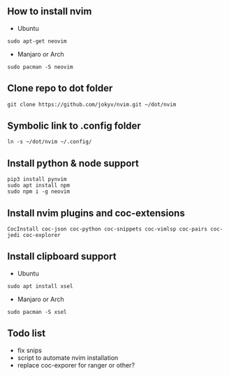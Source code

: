 ## How to install nvim
- Ubuntu
```
sudo apt-get neovim
```
- Manjaro or Arch
```
sudo pacman -S neovim
```
## Clone repo to dot folder
```
git clone https://github.com/jokyv/nvim.git ~/dot/nvim
```
## Symbolic link to .config folder
```
ln -s ~/dot/nvim ~/.config/
```
## Install python & node support
```
pip3 install pynvim
sudo apt install npm
sudo npm i -g neovim
```
## Install nvim plugins and coc-extensions
```
CocInstall coc-json coc-python coc-snippets coc-vimlsp coc-pairs coc-jedi coc-explorer
```
## Install clipboard support
- Ubuntu
```
sudo apt install xsel
```
- Manjaro or Arch
```
sudo pacman -S xsel
```

## Todo list
- fix snips
- script to automate nvim installation
- replace coc-exporer for ranger or other?
